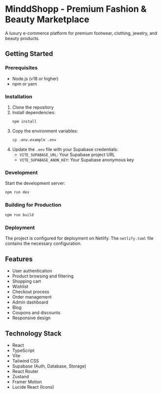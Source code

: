 # MinddShopp - Premium Fashion & Beauty Marketplace

A luxury e-commerce platform for premium footwear, clothing, jewelry, and beauty products.

## Getting Started

### Prerequisites

- Node.js (v18 or higher)
- npm or yarn

### Installation

1. Clone the repository
2. Install dependencies:
   ```bash
   npm install
   ```
3. Copy the environment variables:
   ```bash
   cp .env.example .env
   ```
4. Update the `.env` file with your Supabase credentials:
   - `VITE_SUPABASE_URL`: Your Supabase project URL
   - `VITE_SUPABASE_ANON_KEY`: Your Supabase anonymous key

### Development

Start the development server:

```bash
npm run dev
```

### Building for Production

```bash
npm run build
```

### Deployment

The project is configured for deployment on Netlify. The `netlify.toml` file contains the necessary configuration.

## Features

- User authentication
- Product browsing and filtering
- Shopping cart
- Wishlist
- Checkout process
- Order management
- Admin dashboard
- Blog
- Coupons and discounts
- Responsive design

## Technology Stack

- React
- TypeScript
- Vite
- Tailwind CSS
- Supabase (Auth, Database, Storage)
- React Router
- Zustand
- Framer Motion
- Lucide React (Icons)